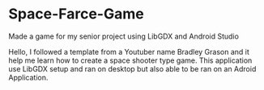 # Space-Farce-Game
Made a game for my senior project using LibGDX and Android Studio

Hello, I followed a template from a Youtuber name Bradley Grason and it help me learn how to create a
space shooter type game. This application use LibGDX setup and ran on desktop but also able to be 
ran on an Adroid Application. 
